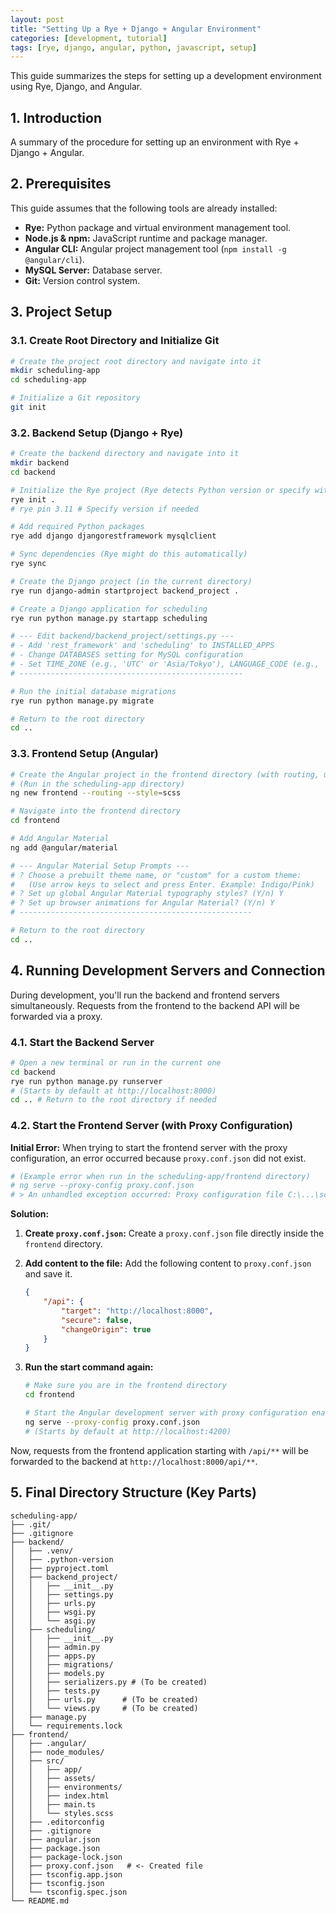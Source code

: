 ```yaml
---
layout: post
title: "Setting Up a Rye + Django + Angular Environment"
categories: [development, tutorial]
tags: [rye, django, angular, python, javascript, setup]
---
```


This guide summarizes the steps for setting up a development environment using Rye, Django, and Angular.

## 1. Introduction

A summary of the procedure for setting up an environment with Rye + Django + Angular.

## 2. Prerequisites

This guide assumes that the following tools are already installed:

*   **Rye:** Python package and virtual environment management tool.
*   **Node.js & npm:** JavaScript runtime and package manager.
*   **Angular CLI:** Angular project management tool (`npm install -g @angular/cli`).
*   **MySQL Server:** Database server.
*   **Git:** Version control system.

## 3. Project Setup

### 3.1. Create Root Directory and Initialize Git

```bash
# Create the project root directory and navigate into it
mkdir scheduling-app
cd scheduling-app

# Initialize a Git repository
git init
```

### 3.2. Backend Setup (Django + Rye)

```bash
# Create the backend directory and navigate into it
mkdir backend
cd backend

# Initialize the Rye project (Rye detects Python version or specify with rye pin <version>)
rye init .
# rye pin 3.11 # Specify version if needed

# Add required Python packages
rye add django djangorestframework mysqlclient

# Sync dependencies (Rye might do this automatically)
rye sync

# Create the Django project (in the current directory)
rye run django-admin startproject backend_project .

# Create a Django application for scheduling
rye run python manage.py startapp scheduling

# --- Edit backend/backend_project/settings.py ---
# - Add 'rest_framework' and 'scheduling' to INSTALLED_APPS
# - Change DATABASES setting for MySQL configuration
# - Set TIME_ZONE (e.g., 'UTC' or 'Asia/Tokyo'), LANGUAGE_CODE (e.g., 'en-us' or 'ja'), etc.
# --------------------------------------------------

# Run the initial database migrations
rye run python manage.py migrate

# Return to the root directory
cd ..
```

### 3.3. Frontend Setup (Angular)

```bash
# Create the Angular project in the frontend directory (with routing, using SCSS)
# (Run in the scheduling-app directory)
ng new frontend --routing --style=scss

# Navigate into the frontend directory
cd frontend

# Add Angular Material
ng add @angular/material

# --- Angular Material Setup Prompts ---
# ? Choose a prebuilt theme name, or "custom" for a custom theme:
#   (Use arrow keys to select and press Enter. Example: Indigo/Pink)
# ? Set up global Angular Material typography styles? (Y/n) Y
# ? Set up browser animations for Angular Material? (Y/n) Y
# ----------------------------------------------------

# Return to the root directory
cd ..
```

## 4. Running Development Servers and Connection

During development, you'll run the backend and frontend servers simultaneously. Requests from the frontend to the backend API will be forwarded via a proxy.

### 4.1. Start the Backend Server

```bash
# Open a new terminal or run in the current one
cd backend
rye run python manage.py runserver
# (Starts by default at http://localhost:8000)
cd .. # Return to the root directory if needed
```

### 4.2. Start the Frontend Server (with Proxy Configuration)

**Initial Error:** When trying to start the frontend server with the proxy configuration, an error occurred because `proxy.conf.json` did not exist.

```bash
# (Example error when run in the scheduling-app/frontend directory)
# ng serve --proxy-config proxy.conf.json
# > An unhandled exception occurred: Proxy configuration file C:\...\scheduling-app\frontend\proxy.conf.json does not exist.
```

**Solution:**

1.  **Create `proxy.conf.json`:** Create a `proxy.conf.json` file directly inside the `frontend` directory.
2.  **Add content to the file:** Add the following content to `proxy.conf.json` and save it.

    ```json
    {
        "/api": {
            "target": "http://localhost:8000",
            "secure": false,
            "changeOrigin": true
        }
    }
    ```

3.  **Run the start command again:**

    ```bash
    # Make sure you are in the frontend directory
    cd frontend

    # Start the Angular development server with proxy configuration enabled
    ng serve --proxy-config proxy.conf.json
    # (Starts by default at http://localhost:4200)
    ```

Now, requests from the frontend application starting with `/api/**` will be forwarded to the backend at `http://localhost:8000/api/**`.

## 5. Final Directory Structure (Key Parts)

```plaintext
scheduling-app/
├── .git/
├── .gitignore
├── backend/
│   ├── .venv/
│   ├── .python-version
│   ├── pyproject.toml
│   ├── backend_project/
│   │   ├── __init__.py
│   │   ├── settings.py
│   │   ├── urls.py
│   │   ├── wsgi.py
│   │   └── asgi.py
│   ├── scheduling/
│   │   ├── __init__.py
│   │   ├── admin.py
│   │   ├── apps.py
│   │   ├── migrations/
│   │   ├── models.py
│   │   ├── serializers.py # (To be created)
│   │   ├── tests.py
│   │   ├── urls.py      # (To be created)
│   │   └── views.py     # (To be created)
│   ├── manage.py
│   └── requirements.lock
├── frontend/
│   ├── .angular/
│   ├── node_modules/
│   ├── src/
│   │   ├── app/
│   │   ├── assets/
│   │   ├── environments/
│   │   ├── index.html
│   │   ├── main.ts
│   │   └── styles.scss
│   ├── .editorconfig
│   ├── .gitignore
│   ├── angular.json
│   ├── package.json
│   ├── package-lock.json
│   ├── proxy.conf.json   # <- Created file
│   ├── tsconfig.app.json
│   ├── tsconfig.json
│   └── tsconfig.spec.json
└── README.md
```
